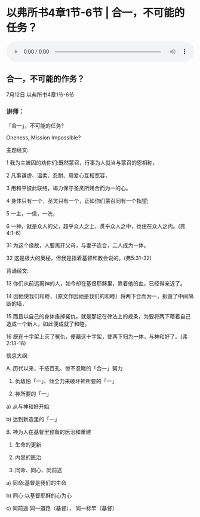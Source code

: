 # 以弗所书4章1节-6节 | 合一，不可能的任务？

<audio style="width: 100%;" preload="false" controls controlslist="nodownload"><source src="http://file.simai.life/audio/mp3/2020/200712_001.mp3" type="audio/mpeg">Your browser does not support the audio element.</audio>

## 合一，不可能的作务？
7月12日 
以弗所书4章1节-6节
### 讲师：

「合一」，不可能的任务?

Oneness, Mission Impossible?

主题经文:

1 我为主被囚的劝你们:既然蒙召，行事为人就当与蒙召的恩相称，

2 凡事谦虚、温柔、忍耐、用爱心互相宽容，

3 用和平彼此联络，竭力保守圣灵所赐合而为一的心。

4 身体只有一个，圣灵只有一个，正如你们蒙召同有一个指望;

5 一主，一信，一洗，

6 一神，就是众人的父，超乎众人之上，贯乎众人之中，也住在众人之内。(弗4:1-6)

31 为这个缘故，人要离开父母，与妻子连合，二人成为一体。

32 这是极大的奥秘，但我是指着基督和教会说的。(弗5:31-32)

背诵经文:

13 你们从前远离神的人，如今却在基督耶稣里，靠着他的血，已经得亲近了。

14 因他使我们和睦，〔原文作因祂是我们的和睦〕将两下合而为一，拆毁了中间隔断的墙，

15 而且以自己的身体废掉冤仇，就是那记在律法上的规条，为要将两下藉着自己造成一个新人，如此便成就了和睦。

16 既在十字架上灭了冤仇，便藉这十字架，使两下归为一体，与神和好了。(弗2:13-16)

信息大纲:

A. 历代以来，千疮百孔、惨不忍睹的「合一」努力

1) 仇敌怕「一」、倾全力来破坏神所要的「一」

2) 神所要的「一」

a) 从与神和好开始

b) 达到新造里的「一」

B.  神为人在基督里预备的医治和重建

1) 生命的更新

2) 内里的医治

3) 同命、同心、同前途

a) 同命:基督是我们的生命

b) 同心:以基督耶稣的心为心

c) 同前途:同一道路（基督）， 同一标竿（基督）

